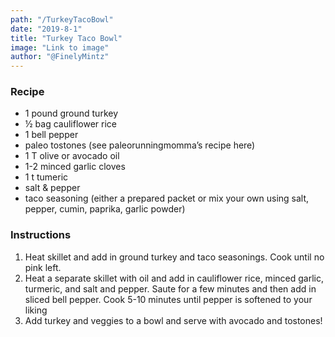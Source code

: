 ```yaml
---
path: "/TurkeyTacoBowl"
date: "2019-8-1"
title: "Turkey Taco Bowl" 
image: "Link to image"
author: "@FinelyMintz"
---
```


### Recipe 

* 1 pound ground turkey 
* ½ bag cauliflower rice
* 1 bell pepper
* paleo tostones (see paleorunningmomma’s recipe here)
* 1 T olive or avocado oil
* 1-2 minced garlic cloves
* 1 t tumeric
* salt & pepper
* taco seasoning (either a prepared packet or mix your own using salt, pepper, cumin, paprika, garlic powder)



### Instructions 

1. Heat skillet and add in ground turkey and taco seasonings. Cook until no pink left.
2. Heat a separate skillet with oil and add in cauliflower rice, minced garlic, turmeric, and salt and pepper. Saute for a few minutes and then add in sliced bell pepper. Cook 5-10 minutes until pepper is softened to your liking
3. Add turkey and veggies to a bowl and serve with avocado and tostones!



